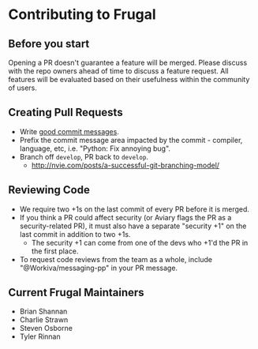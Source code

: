 Contributing to Frugal
=======================

## Before you start

Opening a PR doesn't guarantee a feature will be merged. Please discuss with the repo owners ahead of time to discuss a feature request. All features will be evaluated based on their usefulness within the community of users.

Creating Pull Requests
----------------------

 * Write [good commit messages](http://tbaggery.com/2008/04/19/a-note-about-git-commit-messages.html).
 * Prefix the commit message area impacted by the commit - compiler, language, etc, i.e. "Python: Fix annoying bug".
 * Branch off `develop`, PR back to `develop`.
 	* http://nvie.com/posts/a-successful-git-branching-model/

Reviewing Code
--------------

 - We require two +1s on the last commit of every PR before it is merged.
 - If you think a PR could affect security (or Aviary flags the PR as a
   security-related PR), it must also have a separate "security +1" on the last
   commit in addition to two +1s.
    - The security +1 can come from one of the devs who +1'd the PR in the first
      place.
 - To request code reviews from the team as a whole, include "@Workiva/messaging-pp" in your PR message.

Current Frugal Maintainers
------------------------------

 - Brian Shannan
 - Charlie Strawn
 - Steven Osborne
 - Tyler Rinnan
